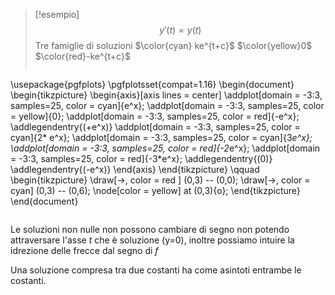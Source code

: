 
>[!esempio]
>$$ y'(t) = y(t) $$
>Tre famiglie di soluzioni
>$\color{cyan} ke^{t+c}$
>$\color{yellow}0$
>$\color{red}-ke^{t+c}$
>
>```tikz
\usepackage{pgfplots}
\pgfplotsset{compat=1.16}
\begin{document}
\begin{tikzpicture}
\begin{axis}[axis lines = center]
\addplot[domain = -3:3, samples=25, color = cyan]{e^x};
\addplot[domain = -3:3, samples=25, color = yellow]{0};
\addplot[domain = -3:3, samples=25, color = red]{-e^x};
\addlegendentry{\(+e^x\)}
\addplot[domain = -3:3, samples=25, color = cyan]{2* e^x};
\addplot[domain = -3:3, samples=25, color = cyan]{3*e^x};
\addplot[domain = -3:3, samples=25, color = red]{-2*e^x};
\addplot[domain = -3:3, samples=25, color = red]{-3*e^x};
\addlegendentry{\(0\)}
\addlegendentry{\(-e^x\)}
\end{axis}
\end{tikzpicture}
\qquad
\begin{tikzpicture}
\draw[->, color = red ] (0,3) -- (0,0);
\draw[->, color = cyan] (0,3) -- (0,6);
\node[color = yellow] at (0,3){o};
\end{tikzpicture}
\end{document}
>```

Le soluzioni non nulle non possono cambiare di segno non potendo attraversare l'asse $t$ che è soluzione (y=0), inoltre possiamo intuire la idrezione delle frecce dal segno di $f$

Una soluzione compresa tra due costanti ha come asintoti entrambe le costanti.